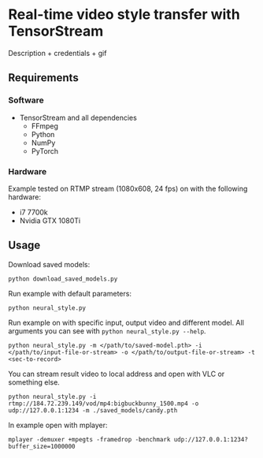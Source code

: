 # Real-time video style transfer with TensorStream

Description + credentials + gif

## Requirements

### Software

* TensorStream and all dependencies
    * FFmpeg
    * Python 
    * NumPy 
    * PyTorch   

### Hardware

Example tested on RTMP stream (1080x608, 24 fps) on with the following hardware:
* i7 7700k
* Nvidia GTX 1080Ti


## Usage

Download saved models:
```
python download_saved_models.py
```

Run example with default parameters:
```
python neural_style.py
```

Run example on with specific input, output video and different model. All arguments you can see with `python neural_style.py --help`.
```
python neural_style.py -m </path/to/saved-model.pth> -i </path/to/input-file-or-stream> -o </path/to/output-file-or-stream> -t <sec-to-record> 
```

You can stream result video to local address and open with VLC or something else.
```
python neural_style.py -i rtmp://184.72.239.149/vod/mp4:bigbuckbunny_1500.mp4 -o udp://127.0.0.1:1234 -m ./saved_models/candy.pth
```

In example open with mplayer:
```
mplayer -demuxer +mpegts -framedrop -benchmark udp://127.0.0.1:1234?buffer_size=1000000
```
